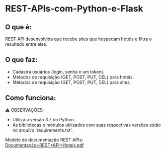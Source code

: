 # REST-APIs-com-Python-e-Flask

## O que é:
REST API desenvolvida que recebe sites que hospedam hotéis e filtra o resultado entre eles.

## O que faz:
+ Cadastra usuários (login, senha e um token).
+ Métodos de requisição (GET, POST, PUT, DEL) para hotéis.
+ Métodos de requisição (GET, POST, PUT, DEL) para sites.

## Como funciona:

⚠️ OBSERVAÇÕES:
+ Utiliza a versão 3.7 do Python.
+ As bibliotecas e módulos utilizados com suas respectivas versões estão no arquivo 'requirements.txt'.

Modelo de documentação REST APIs: [Documentação+REST+API+Hoteis.pdf](https://github.com/gabrielmana6/REST-APIs-com-Python-e-Flask/files/8847034/Documentacao%2BREST%2BAPI%2BHoteis.pdf)
